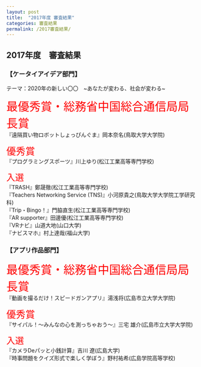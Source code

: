 ```yaml
---
layout: post
title:  "2017年度 審査結果"
categories: 審査結果
permalink: /2017審査結果/
---
```


## 2017年度　審査結果 
### **【ケータイアイデア部門】**
テーマ：2020年の新しい〇〇　~あなたが変わる、社会が変わる~

<span style="color:red; font-size: 30px;">最優秀賞・総務省中国総合通信局局長賞</span> <br>
『遠隔買い物ロボットしょっぴんぐま』岡本奈名(鳥取大学大学院)

<span style="color:red; font-size: 25px;">優秀賞</span> <br>
『プログラミングスポーツ』川上ゆり(松江工業高等専門学校)

<span style="color:red; font-size: 23px;">入選</span> <br>
『TRASH』鄭晟徹(松江工業高等専門学校)<br>
『Teachers Networking Service (TNS)』小河原貴之(鳥取大学大学院工学研究科)<br>
『Trip・Bingo！』門脇直生(松江工業高等専門学校)<br>
『AR supporter』田邊優(松江工業高等専門学校)<br>
『VRナビ』山道大地(山口大学)<br>
『ナビスマホ』村上達哉(福山大学)<br>

<div class="space"> </div>

### **【アプリ作品部門】**
<span style="color:red; font-size: 30px;">最優秀賞・総務省中国総合通信局局長賞</span> <br>
『動画を撮るだけ！スピードガンアプリ』湯浅将(広島市立大学大学院)

<span style="color:red; font-size: 25px;">優秀賞</span> <br>
『サイパル！〜みんなの心を測っちゃおう〜』三宅 雄介(広島市立大学大学院)

<span style="color:red; font-size: 23px;">入選</span> <br>
『カメラDeパッと小銭計算』吉川 遼(広島大学)<br>
『時事問題をクイズ形式で楽しく学ぼう』野村祐希(広島学院高等学校)<br>

<div class="space"> </div>
